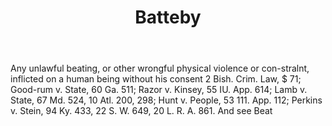 ---
title: Batteby
letter: B
permalink: "/definitions/batteby.html"
body: Any unlawful beating, or other wrongful physical violence or con-stralnt, inflicted
  on a human being without his consent 2 Bish. Crim. Law, $ 71; Good-rum v. State,
  60 Ga. 511; Razor v. Kinsey, 55 IU. App. 614; Lamb v. State, 67 Md. 524, 10 Atl.
  200, 298; Hunt v. People, 53 111. App. 112; Perkins v. Stein, 94 Ky. 433, 22 S.
  W. 649, 20 L. R. A. 861. And see Beat
published_at: '2018-07-07'
layout: post
---